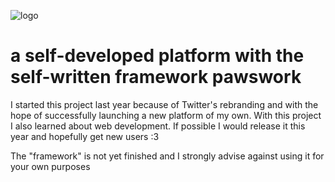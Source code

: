 ![logo](https://github.com/nekupaw/paws621/assets/128070292/3e157328-1457-4cd4-b619-ca11425e6078)

# a self-developed platform with the self-written framework pawswork
I started this project last year because of Twitter's rebranding and with the hope of successfully launching a new platform of my own.
With this project I also learned about web development.
If possible I would release it this year and hopefully get new users :3

The "framework" is not yet finished and I strongly advise against using it for your own purposes
